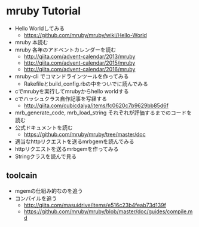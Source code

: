 # mruby Tutorial
* Hello Worldしてみる
  * https://github.com/mruby/mruby/wiki/Hello-World
* mruby 本読む
* mruby 各年のアドベントカレンダーを読む
  * http://qiita.com/advent-calendar/2013/mruby
  * http://qiita.com/advent-calendar/2015/mruby
  * http://qiita.com/advent-calendar/2016/mruby
* mruby-cli でコマンドラインツールを作ってみる
  * Rakefileとbuild_config.rbの中をついでに読んでみる
* cでmrubyを実行してmrubyからhello worldする
* cでハッシュクラス自作記事を写経する
  * http://qiita.com/cubicdaiya/items/fc0620c7b9629bb85d6f
* mrb_generate_code, mrb_load_string それぞれが評価するまでのコードを読む
* 公式ドキュメントを読む
  * https://github.com/mruby/mruby/tree/master/doc
* 適当なhttpリクエストを送るmrbgemを読んでみる
* httpリクエストを送るmrbgemを作ってみる
* Stringクラスを読んで見る

## toolcain
* mgemの仕組み的なのを追う
* コンパイルを追う
  * http://qiita.com/masuidrive/items/e516c23b4feab73d139f
  * https://github.com/mruby/mruby/blob/master/doc/guides/compile.md
